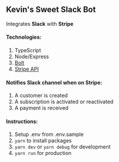## Kevin's Sweet Slack Bot

Integrates **Slack** 
with **Stripe** 

#### Technologies:
1. TypeScript
2. Node/Express
3. [Bolt](https://slack.dev/bolt-js/tutorial/getting-started)
4. [Stripe API](https://github.com/stripe/stripe-node)

#### Notifies Slack channel when on Stripe:
1. A customer is created
2. A subscription is activated or reactivated
3. A payment is received

#### Instructions:
1. Setup .env from .env.sample
2. `yarn` to install packages 
3. `yarn dev` or `yarn debug` for development
4. `yarn run` for production
